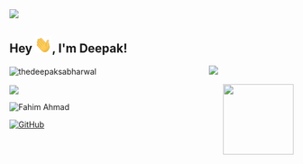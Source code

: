 <img src="https://user-images.githubusercontent.com/5679180/79618120-0daffb80-80be-11ea-819e-d2b0fa904d07.gif" width="30px">
<h2>Hey <img src="https://raw.githubusercontent.com/ABSphreak/ABSphreak/master/gifs/Hi.gif" width="30px">, I'm Deepak!</h2>

<img align='right' src='https://user-images.githubusercontent.com/5713670/87202985-820dcb80-c2b6-11ea-9f56-7ec461c497c3.gif' width='150"'>
<p><img align="center" src="https://github-readme-stats.vercel.app/api/top-langs/?username=thedeepaksabharwal&layout=compact&&theme=tokyonight" alt="thedeepaksabharwal" /></p>
<img src="https://i.imgur.com/VP9QIDJ.gif" width="125px" height="125px" align="right">
<img align="center" src="https://github-readme-stats.vercel.app/api?username=thedeepaksabharwal&&show_icons=true&&theme=tokyonight" />
<p align="left"> <img src="https://komarev.com/ghpvc/?username=devil-thedeepaksabharwal&style=flat-square" alt="Fahim Ahmad" /> </p>

[![GitHub](https://img.shields.io/badge/dynamic/json?logo=github&label=GitHub+Followers&labelColor=282c34&color=181717&query=%24.data.totalSubs&url=https%3A%2F%2Fapi.spencerwoo.com%2Fsubstats%2F%3Fsource%3Dgithub%26queryKey%3Dthedeepaksabharwal&longCache=true)](https://github.com/thedeepaksabharwal)

